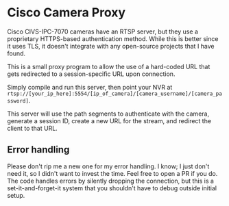 # Cisco Camera Proxy

Cisco CIVS-IPC-7070 cameras have an RTSP server, but they use a proprietary
HTTPS-based authentication method. While this is better since it uses TLS,
it doesn't integrate with any open-source projects that I have found.

This is a small proxy program to allow the use of a hard-coded URL that gets
redirected to a session-specific URL upon connection.

Simply compile and run this server, then point your NVR at
`rtsp://[your_ip_here]:5554/[ip_of_camera]/[camera_username]/[camera_password]`.

This server will use the path segments to authenticate with the camera, generate
a session ID, create a new URL for the stream, and redirect the client to that URL.

## Error handling

Please don't rip me a new one for my error handling. I know; I just don't need it,
so I didn't want to invest the time. Feel free to open a PR if you do. The code
handles errors by silently dropping the connection, but this is a set-it-and-forget-it
system that you shouldn't have to debug outside initial setup.
